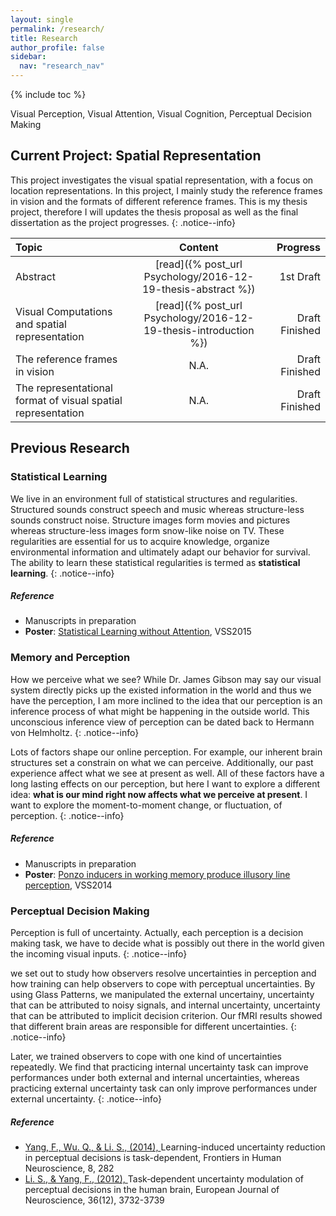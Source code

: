 ```yaml
---
layout: single
permalink: /research/
title: Research
author_profile: false
sidebar:
  nav: "research_nav"
---
```


{% include toc %}

Visual Perception, Visual Attention, Visual Cognition, Perceptual Decision Making

## Current Project: Spatial Representation

This project investigates the visual spatial representation, with a focus on location representations. In this project, I mainly study the reference frames in vision and the formats of different reference frames. This is my thesis project, therefore I will updates the thesis proposal as well as the final dissertation as the project progresses.
{: .notice--info}

| Topic | Content | Progress |
|:--------|:-------:|--------:|
| Abstract | [read]({% post_url Psychology/2016-12-19-thesis-abstract %})| 1st Draft |
| Visual Computations and spatial representation | [read]({% post_url Psychology/2016-12-19-thesis-introduction %}) | Draft Finished|
| The reference frames in vision | N.A. | Draft Finished |
| The representational format of visual spatial representation | N.A. | Draft Finished |

## Previous Research

### Statistical Learning

We live in an environment full of statistical structures and regularities. Structured sounds construct speech and music whereas structure-less sounds construct noise. Structure images form movies and pictures whereas structure-less images form snow-like noise on TV. These regularities are essential for us to acquire knowledge, organize environmental information and ultimately adapt our behavior for survival. The ability to learn these statistical regularities is termed as **statistical learning**. 
{: .notice--info}

##### Reference

- Manuscripts in preparation
- **Poster**: [Statistical Learning without Attention](https://drive.google.com/file/d/0B_LvKHGr8VjLUGZsZnh6NDBhYkU/view?usp=sharing), VSS2015 


### Memory and Perception

How we perceive what we see? While Dr. James Gibson may say our visual system directly picks up the existed information in the world and thus we have the perception, I am more inclined to the idea that our perception is an inference process of what might be happening in the outside world. This unconscious inference view of perception can be dated back to Hermann von Helmholtz.
{: .notice--info}

Lots of factors shape our online perception. For example, our inherent brain structures set a constrain on what we can perceive. Additionally, our past experience affect what we see at present as well. All of these factors have a long lasting effects on our perception, but here I want to explore a different idea: **what is our mind right now affects what we perceive at present**. I want to explore the moment-to-moment change, or fluctuation, of perception. 
{: .notice--info}

##### Reference

- Manuscripts in preparation
- **Poster**: [Ponzo inducers in working memory produce illusory line perception](https://drive.google.com/file/d/0B_LvKHGr8VjLczc0THRIZ3p4UGc/view?usp=sharing), VSS2014


### Perceptual Decision Making


Perception is full of uncertainty. Actually, each perception is a decision making task, we have to decide what is possibly out there in the world given the incoming visual inputs.
{: .notice--info}

we set out to study how observers resolve uncertainties in perception and how training can help observers to cope with perceptual uncertainties. By using Glass Patterns, we manipulated the external uncertainy, uncertainty that can be attributed to noisy signals, and internal uncertainty, uncertainty that can be attributed to implicit decision criterion. Our fMRI results showed that different brain areas are responsible for different uncertainties.
{: .notice--info}

Later, we trained observers to cope with one kind of uncertainties repeatedly. We find that practicing internal uncertainty task can improve performances under both external and internal uncertainties, whereas practicing external uncertainty task can only improve performances under external uncertainty.
{: .notice--info}

##### Reference

- [Yang, F., Wu. Q., & Li. S., (2014), ](/assets/papers/Yang_Wu_Li_14_FHN.pdf)Learning-induced uncertainty reduction in perceptual decisions is task-dependent, Frontiers in Human Neuroscience, 8, 282
- [Li. S., & Yang, F., (2012), ](/assets/papers/Li_Yang_12_EJN.pdf)Task‐dependent uncertainty modulation of perceptual decisions in the human brain, European Journal of Neuroscience, 36(12), 3732-3739

